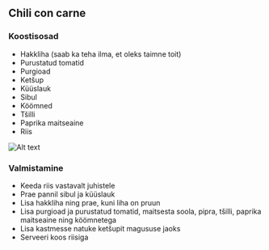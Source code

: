 ## Chili con carne

### Koostisosad 
- Hakkliha (saab ka teha ilma, et oleks taimne toit)
- Purustatud tomatid
- Purgioad 
- Ketšup
- Küüslauk
- Sibul
- Köömned 
- Tšilli 
- Paprika maitseaine
- Riis 

![Alt text](pildid/Chiliconcarne.jpg)

### Valmistamine
- Keeda riis vastavalt juhistele
- Prae pannil sibul ja küüslauk
- Lisa hakkliha ning prae, kuni liha on pruun
- Lisa purgioad ja purustatud tomatid, maitsesta soola, pipra, tšilli, paprika maitseaine ning köömnetega
- Lisa kastmesse natuke ketšupit magususe jaoks
- Serveeri koos riisiga

